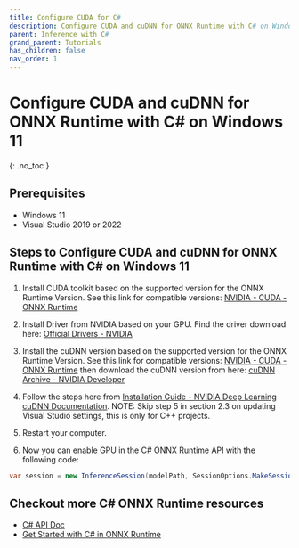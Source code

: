 ```yaml
---
title: Configure CUDA for C#
description: Configure CUDA and cuDNN for ONNX Runtime with C# on Windows 11
parent: Inference with C#
grand_parent: Tutorials
has_children: false
nav_order: 1
---
```



# Configure CUDA and cuDNN for ONNX Runtime with C# on Windows 11

{: .no_toc }

## Prerequisites
- Windows 11
- Visual Studio 2019 or 2022
 
## Steps to Configure CUDA and cuDNN for ONNX Runtime with C# on Windows 11

1. Install CUDA toolkit based on the supported version for the ONNX Runtime Version. See this link for compatible versions:
[NVIDIA - CUDA - ONNX Runtime](https://onnxruntime.ai/docs/execution-providers/CUDA-ExecutionProvider.html)

2. Install Driver from NVIDIA based on your GPU. Find the driver download here: [Official Drivers - NVIDIA](https://www.nvidia.com/download/index.aspx?lang=en-us)

3. Install the cuDNN version based on the supported version for the ONNX Runtime Version. See this link for compatible versions: [NVIDIA - CUDA - ONNX Runtime](https://onnxruntime.ai/docs/execution-providers/CUDA-ExecutionProvider.html) then download the cuDNN version from here: [cuDNN Archive - NVIDIA Developer](https://developer.nvidia.com/rdp/cudnn-archive)

4. Follow the steps here from [Installation Guide - NVIDIA Deep Learning cuDNN Documentation](https://docs.nvidia.com/deeplearning/cudnn/install-guide/index.html#install-windows). NOTE: Skip step 5 in section 2.3 on updating Visual Studio settings, this is only for C++ projects.

5. Restart your computer.

6. Now you can enable GPU in the C# ONNX Runtime API with the following code:

```cs
var session = new InferenceSession(modelPath, SessionOptions.MakeSessionOptionWithCudaProvider(0));
```

## Checkout more C# ONNX Runtime resources
- [C# API Doc](https://onnxruntime.ai/docs/api/csharp/api)
- [Get Started with C# in ONNX Runtime](https://onnxruntime.ai/docs/get-started/with-csharp.html)

